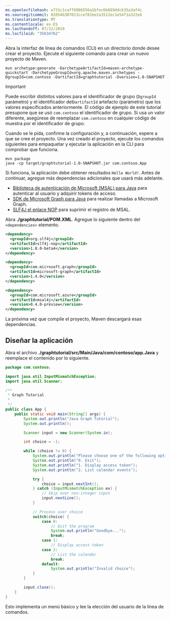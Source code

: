 ```yaml
---
ms.openlocfilehash: e731c1caff6986556a1bfec6b669ddcb35a3af4c
ms.sourcegitcommit: 02054b307013cce781be2a3512ec1e54f1a322eb
ms.translationtype: MT
ms.contentlocale: es-ES
ms.lasthandoff: 07/12/2019
ms.locfileid: "35634762"
---
```

<!-- markdownlint-disable MD002 MD041 -->

Abra la interfaz de línea de comandos (CLI) en un directorio donde desee crear el proyecto. Ejecute el siguiente comando para crear un nuevo proyecto de Maven.

```Shell
mvn archetype:generate -DarchetypeArtifactId=maven-archetype-quickstart -DarchetypeGroupId=org.apache.maven.archetypes -DgroupId=com.contoso -DartifactId=graphtutorial -Dversion=1.0-SNAPSHOT
```

> [!IMPORTANT]
> Puede escribir distintos valores para el identificador de grupo (`DgroupId` parámetro) y el identificador del`DartifactId` artefacto (parámetro) que los valores especificados anteriormente. El código de ejemplo de este tutorial presupone que se usó `com.contoso` el identificador de grupo. Si usa un valor diferente, asegúrese de reemplazar `com.contoso` en cualquier código de muestra por el identificador de grupo.

Cuando se le pida, confirme la configuración y, a continuación, espere a que se cree el proyecto. Una vez creado el proyecto, ejecute los comandos siguientes para empaquetar y ejecutar la aplicación en la CLI para comprobar que funciona.

```Shell
mvn package
java -cp target/graphtutorial-1.0-SNAPSHOT.jar com.contoso.App
```

Si funciona, la aplicación debe obtener resultados `Hello World!`. Antes de continuar, agregue más dependencias adicionales que usará más adelante.

- [Biblioteca de autenticación de Microsoft (MSAL) para Java](https://github.com/AzureAD/microsoft-authentication-library-for-java) para autenticar al usuario y adquirir tokens de acceso.
- [SDK de Microsoft Graph para Java](https://github.com/microsoftgraph/msgraph-sdk-java) para realizar llamadas a Microsoft Graph.
- [SLF4J el enlace NOP](https://mvnrepository.com/artifact/org.slf4j/slf4j-nop) para suprimir el registro de MSAL.

Abra **./graphtutorial/POM.XML**. Agregue lo siguiente dentro del `<dependencies>` elemento.

```xml
<dependency>
  <groupId>org.slf4j</groupId>
  <artifactId>slf4j-nop</artifactId>
  <version>1.8.0-beta4</version>
</dependency>

<dependency>
  <groupId>com.microsoft.graph</groupId>
  <artifactId>microsoft-graph</artifactId>
  <version>1.4.0</version>
</dependency>

<dependency>
  <groupId>com.microsoft.azure</groupId>
  <artifactId>msal4j</artifactId>
  <version>0.4.0-preview</version>
</dependency>
```

La próxima vez que compile el proyecto, Maven descargará esas dependencias.

## <a name="design-the-app"></a>Diseñar la aplicación

Abra el archivo **./graphtutorial/src/Main/Java/com/contoso/app.Java** y reemplace el contenido por lo siguiente.

```java
package com.contoso;

import java.util.InputMismatchException;
import java.util.Scanner;

/**
 * Graph Tutorial
 *
 */
public class App {
    public static void main(String[] args) {
        System.out.println("Java Graph Tutorial");
        System.out.println();

        Scanner input = new Scanner(System.in);

        int choice = -1;

        while (choice != 0) {
            System.out.println("Please choose one of the following options:");
            System.out.println("0. Exit");
            System.out.println("1. Display access token");
            System.out.println("2. List calendar events");

            try {
                choice = input.nextInt();
            } catch (InputMismatchException ex) {
                // Skip over non-integer input
                input.nextLine();
            }

            // Process user choice
            switch(choice) {
                case 0:
                    // Exit the program
                    System.out.println("Goodbye...");
                    break;
                case 1:
                    // Display access token
                case 2:
                    // List the calendar
                    break;
                default:
                    System.out.println("Invalid choice");
            }
        }

        input.close();
    }
}
```

Esto implementa un menú básico y lee la elección del usuario de la línea de comandos.
